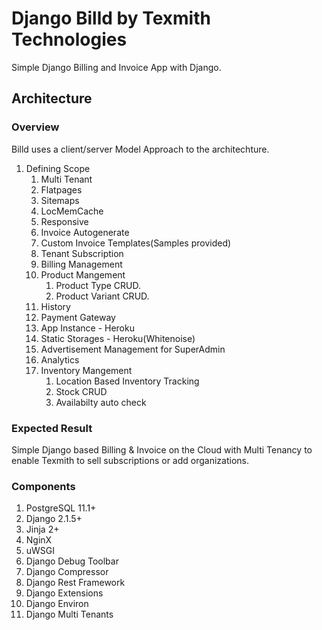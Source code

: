 # Django Billd by Texmith Technologies

Simple Django Billing and Invoice App with Django.

## Architecture

### Overview

Billd uses a client/server Model Approach to the architechture.

1. Defining Scope
   1. Multi Tenant
   2. Flatpages
   3. Sitemaps
   4. LocMemCache
   5. Responsive
   6. Invoice Autogenerate
   7. Custom Invoice Templates(Samples provided)
   8. Tenant Subscription
   9. Billing Management
   10. Product Mangement
       1.  Product Type CRUD.
       2.  Product Variant CRUD.
   11. History
   12. Payment Gateway
   13. App Instance - Heroku
   14. Static Storages - Heroku(Whitenoise)
   15. Advertisement Management for SuperAdmin
   16. Analytics
   17. Inventory Mangement
       1.  Location Based Inventory Tracking
       2.  Stock CRUD
       3.  Availabilty auto check

### Expected Result

Simple Django based Billing & Invoice on the Cloud with Multi Tenancy to enable Texmith to sell subscriptions or add organizations.

### Components

1. PostgreSQL 11.1+
2. Django 2.1.5+
3. Jinja 2+
4. NginX
5. uWSGI
6. Django Debug Toolbar
7. Django Compressor
8. Django Rest Framework
9. Django Extensions
10. Django Environ
11. Django Multi Tenants
